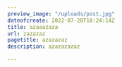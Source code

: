 ```yaml
---
preview_image: "/uploads/post.jpg"
dateofcreate: 2022-07-20T18:24:14Z
title: azaaazaza
url: zazazaz
pagetitle: azazazaz
description: azazazazaz

---
```

